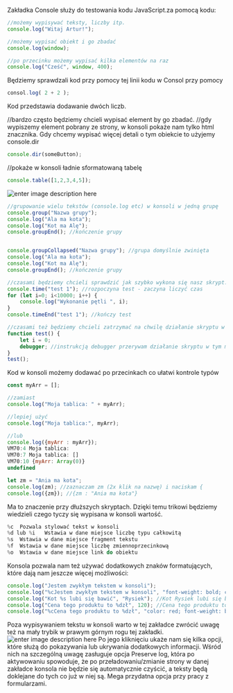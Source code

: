Zakładka Console służy do testowania kodu JavaScript.za pomocą kodu:
```js
//możemy wypisywać teksty, liczby itp.
console.log("Witaj Artur!");

//możemy wypisać obiekt i go zbadać
console.log(window);

//po przecinku możemy wypisać kilka elementów na raz
console.log("Cześć", window, 400);
```
Będziemy sprawdzali kod przy pomocy tej linii kodu w Consol przy pomocy 
```js
consol.log( 2 + 2 );
```
Kod przedstawia dodawanie dwóch liczb.

//bardzo często będziemy chcieli wypisać element by go zbadać.
//gdy wypiszemy element pobrany ze strony, w konsoli pokaże nam tylko html znacznika. Gdy chcemy wypisać więcej detali o tym obiekcie to użyjemy console.dir
```js
console.dir(someButton);
```
//pokaże w konsoli ładnie sformatowaną tabelę
```js
console.table([1,2,3,4,5]);
```
![enter image description here](https://cdn.discordapp.com/attachments/690263400617738336/922606809083166831/unknown.png)

```js
//grupowanie wielu tekstów (console.log etc) w konsoli w jedną grupę
console.group("Nazwa grupy");
console.log("Ala ma kota");
console.log("Kot ma Alę");
console.groupEnd(); //kończenie grupy


console.groupCollapsed("Nazwa grupy"); //grupa domyślnie zwinięta
console.log("Ala ma kota");
console.log("Kot ma Alę");
console.groupEnd(); //kończenie grupy
```
```js
//czasami będziemy chcieli sprawdzić jak szybko wykona się nasz skrypt...
console.time("test 1"); //rozpoczyna test - zaczyna liczyć czas
for (let i=0; i<10000; i++) {
    console.log("Wykonanie pętli ", i);
}
console.timeEnd("test 1"); //kończy test
```
```js
//czasami też będziemy chcieli zatrzymać na chwilę działanie skryptu w danym miejscu
function test() {
    let i = 0;
    debugger; //instrukcją debugger przerywam działanie skryptu w tym miejscu, dzięki czemu mogę spokojnie go badać w zakładce Source. Dodatkowo w konsoli mam dostęp do zmiennych z danego scope - np. je tam wpisując
}
test();
```
Kod w konsoli możemy dodawać po przecinkach co ułatwi kontrole typów
```js
const myArr = [];

//zamiast
console.log("Moja tablica: " + myArr);

//lepiej użyć
console.log("Moja tablica:", myArr);

//lub
console.log({myArr : myArr});
VM70:4 Moja tablica: 
VM70:7 Moja tablica: []
VM70:10 {myArr: Array(0)}
undefined
```
```js
let zm = "Ania ma kota";
console.log(zm); //zaznaczam zm (2x klik na nazwę) i naciskam {
console.log({zm}); //{zm : "Ania ma kota"}
```
Ma to znaczenie przy dłuższych skryptach. Dzięki temu trikowi będziemy wiedzieli czego tyczy się wypisana w konsoli wartość.
```js
%c	Pozwala stylować tekst w konsoli
%d lub %i	Wstawia w dane miejsce liczbę typu całkowitą
%s	Wstawia w dane miejsce fragment tekstu
%f	Wstawia w dane miejsce liczbę zmiennoprzecinkową
%o	Wstawia w dane miejsce link do obiektu
```
Konsola pozwala nam też używać dodatkowych znaków formatujących, które dają nam jeszcze więcej możliwości:
```js
console.log("Jestem zwykłym tekstem w konsoli");
console.log("%cJestem zwykłym tekstem w konsoli", "font-weight: bold; color: rebeccapurple; font-size: 30px; background: gold;");
console.log("Kot %s lubi się bawić", "Rysiek"); //Kot Rysiek lubi się bawić
console.log("Cena tego produktu to %dzł", 120); //Cena tego produktu to 120zł
console.log("%cCena tego produktu to %dzł", "color: red; font-weight: bold", 120);
```
Poza wypisywaniem tekstu w konsoli warto w tej zakładce zwrócić uwagę też na mały trybik w prawym górnym rogu tej zakładki.
![enter image description here](https://kursjs.pl/kurs/debuger/debuger-console-gears-of-war.png)
Po jego kliknięciu ukaże nam się kilka opcji, które służą do pokazywania lub ukrywania dodatkowych informacji. Wśród nich na szczególną uwagę zasługuje opcja Preserve log, która po aktywowaniu spowoduje, że po przeładowaniu/zmianie strony w danej zakładce konsola nie będzie się automatycznie czyścić, a teksty będą doklejane do tych co już w niej są. Mega przydatna opcja przy pracy z formularzami.